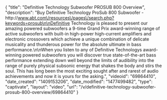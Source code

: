 {
    "title": "Definitive Technology Subwoofer PROSUB 800 Overview",
    "description": "Buy Definitive Technology ProSub 800 Subwoofer - http:\/\/www.abt.com\/resources\/pages\/search.php?keywords=prosub\n\nDefinitive Technology is pleased to present our amazing powered subwoofers a 9-time Grand Prix award-winning range of active subwoofers with built-in high-power high-current amplifiers and electronic crossovers which achieve a unique combination of delicate musicality and thunderous power for the absolute ultimate in bass performance.\n\nWhen you listen to any of Definitive Technologys award-winning powered subwoofers you will discover true state-of-the-art bass performance extending down well beyond the limits of audibility into the range of purely physical subsonic energy that shakes the body and stirs the soul. This has long been the most exciting sought after and rarest of audio achievements and now it is yours for the asking.",
    "videoid": "69864410",
    "date_created": "1409153206",
    "date_modified": "1477499482",
    "type": "captivate",
    "layout": "video",
    "url": "\/v\/definitive-technology-subwoofer-prosub-800-overview\/69864410"
}